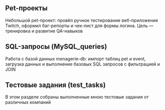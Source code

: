 ## Pet-проекты

Небольшой pet-проект: провёл ручное тестирование веб-приложения Twitch, оформил баг-репорты и чек-лист для формы логина. Цель — тренировка и развитие QA-навыков
## SQL-запросы (MySQL_queries)

Работа с базой данных menagerie-db: импорт таблиц pet и event, загрузка данных и выполнение базовых SQL запросов с фильтрацией и JOIN
## Тестовые задания (test_tasks)

В этом разделе собраны выполненные мною тестовые задания от различных компаний